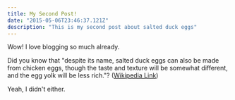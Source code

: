 ```yaml
---
title: My Second Post!
date: "2015-05-06T23:46:37.121Z"
description: "This is my second post about salted duck eggs"
---
```


Wow! I love blogging so much already.

Did you know that "despite its name, salted duck eggs can also be made from
chicken eggs, though the taste and texture will be somewhat different, and the
egg yolk will be less rich."?
([Wikipedia Link](http://en.wikipedia.org/wiki/Salted_duck_egg))

Yeah, I didn't either.
